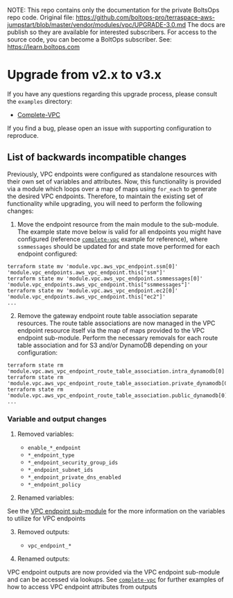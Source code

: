 <!-- note marker start -->
NOTE: This repo contains only the documentation for the private BoltsOps repo code.
Original file: https://github.com/boltops-pro/terraspace-aws-jumpstart/blob/master/vendor/modules/vpc/UPGRADE-3.0.md
The docs are publish so they are available for interested subscribers.
For access to the source code, you can become a BoltOps subscriber.
See: https://learn.boltops.com

<!-- note marker end -->

# Upgrade from v2.x to v3.x

If you have any questions regarding this upgrade process, please consult the `examples` directory:

- [Complete-VPC](https://github.com/terraform-aws-modules/terraform-aws-vpc/tree/master/examples/complete-vpc)

If you find a bug, please open an issue with supporting configuration to reproduce.

## List of backwards incompatible changes

Previously, VPC endpoints were configured as standalone resources with their own set of variables and attributes. Now, this functionality is provided via a module which loops over a map of maps using `for_each` to generate the desired VPC endpoints. Therefore, to maintain the existing set of functionality while upgrading, you will need to perform the following changes:

1. Move the endpoint resource from the main module to the sub-module. The example state move below is valid for all endpoints you might have configured (reference [`complete-vpc`](https://github.com/terraform-aws-modules/terraform-aws-vpc/tree/master/examples/complete-vpc) example for reference), where `ssmmessages` should be updated for and state move performed for each endpoint configured:

```
terraform state mv 'module.vpc.aws_vpc_endpoint.ssm[0]' 'module.vpc_endpoints.aws_vpc_endpoint.this["ssm"]'
terraform state mv 'module.vpc.aws_vpc_endpoint.ssmmessages[0]' 'module.vpc_endpoints.aws_vpc_endpoint.this["ssmmessages"]'
terraform state mv 'module.vpc.aws_vpc_endpoint.ec2[0]' 'module.vpc_endpoints.aws_vpc_endpoint.this["ec2"]'
...
```

2. Remove the gateway endpoint route table association separate resources. The route table associations are now managed in the VPC endpoint resource itself via the map of maps provided to the VPC endpoint sub-module. Perform the necessary removals for each route table association and for S3 and/or DynamoDB depending on your configuration:

```
terraform state rm 'module.vpc.aws_vpc_endpoint_route_table_association.intra_dynamodb[0]'
terraform state rm 'module.vpc.aws_vpc_endpoint_route_table_association.private_dynamodb[0]'
terraform state rm 'module.vpc.aws_vpc_endpoint_route_table_association.public_dynamodb[0]'
...
```

### Variable and output changes

1. Removed variables:

   - `enable_*_endpoint`
   - `*_endpoint_type`
   - `*_endpoint_security_group_ids`
   - `*_endpoint_subnet_ids`
   - `*_endpoint_private_dns_enabled`
   - `*_endpoint_policy`

2. Renamed variables:

See the [VPC endpoint sub-module](modules/vpc-endpoints) for the more information on the variables to utilize for VPC endpoints

3. Removed outputs:

   - `vpc_endpoint_*`

4. Renamed outputs:

VPC endpoint outputs are now provided via the VPC endpoint sub-module and can be accessed via lookups. See [`complete-vpc`](https://github.com/terraform-aws-modules/terraform-aws-vpc/tree/master/examples/complete-vpc) for further examples of how to access VPC endpoint attributes from outputs
